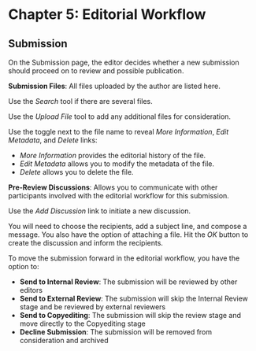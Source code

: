 # Chapter 5: Editorial Workflow
## Submission

On the Submission page, the editor decides whether a new submission should proceed on to review and possible publication.

**Submission Files**: All files uploaded by the author are listed here.

Use the *Search* tool if there are several files.

Use the *Upload File* tool to add any additional files for consideration.

Use the toggle next to the file name to reveal *More Information*, *Edit Metadata*, and *Delete* links:

* *More Information* provides the editorial history of the file.
* *Edit Metadata* allows you to modify the metadata of the file.
* *Delete* allows you to delete the file.

**Pre-Review Discussions**: Allows you to communicate with other participants involved with the editorial workflow for this submission.

Use the *Add Discussion* link to initiate a new discussion.

You will need to choose the recipients, add a subject line, and compose a message. You also have the option of attaching a file. Hit the *OK* button to create the discussion and inform the recipients.

To move the submission forward in the editorial workflow, you have the option to:

* **Send to Internal Review**: The submission will be reviewed by other editors
*  **Send to External Review**: The submission will skip the Internal Review stage and be reviewed by external reviewers
*  **Send to Copyediting**: The submission will skip the review stage and move directly to the Copyediting stage
*  **Decline Submission**: The submission will be removed from consideration and archived